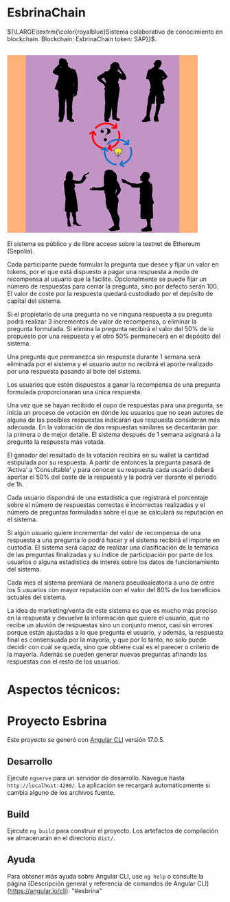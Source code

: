 # EsbrinaChain
${\LARGE\textrm{\color{royalblue}Sistema colaborativo de conocimiento en blockchain.
 Blockchain:   EsbrinaChain       token:  SAP}}$.
##

![EsbrinaChain](/img/Logo-4.gif "EsbrinaChain")

El sistema es público y de libre acceso sobre la testnet de Ethereum (Sepolia). 
<p>Cada participante puede formular la pregunta que desee y fijar un valor en tokens, por el que está dispuesto a pagar una respuesta a modo de recompensa al usuario que la facilite. Opcionalmente se puede fijar un número de respuestas para cerrar la pregunta, sino por defecto serán 100. El valor de coste por la respuesta quedará custodiado por el depósito de capital del sistema.</p>
<p>Si el propietario de una pregunta no ve ninguna respuesta a su pregunta podrá realizar 3 incrementos de valor de recompensa, o eliminar la pregunta formulada. Si elimina la pregunta recibirá el valor del 50% de lo propuesto por una respuesta y el otro 50% permanecerá en el depósito del sistema.</p>
<p>Una pregunta que permanezca sin respuesta durante 1 semana será eliminada por el sistema y el usuario autor no recibirá el aporte realizado por una respuesta pasando al bote del sistema.</p> 
<p>Los usuarios que estén dispuestos a ganar la recompensa de una pregunta formulada proporcionaran una única respuesta.</p>
</p>Una vez que se hayan recibido el cupo de respuestas para una pregunta, se inicia un proceso de votación en dónde los usuarios que no sean autores de alguna de las posibles respuestas indicarán que respuesta consideran más adecuada. En la valoración de dos respuestas similares se decantarán por la primera o de mejor detalle. El sistema después de 1 semana asignará a la pregunta la respuesta más votada.</p>
<p>El ganador del resultado de la votación recibirá en su wallet la cantidad estipulada por su respuesta. A partir de entonces la pregunta pasará de ‘Activa’ a ‘Consultable’ y para conocer su respuesta cada usuario deberá aportar el 50% del coste de la respuesta y la podrá ver durante el periodo de 1h.</p>
<p>Cada usuario dispondrá de una estadística que registrará el porcentaje sobre el número de respuestas correctas e incorrectas realizadas y el número de preguntas formuladas sobre el que se calculará su reputación en el sistema. </p>
<p>Si algún usuario quiere incrementar del valor de recompensa de una respuesta a una pregunta lo podrá hacer y el sistema recibirá el importe en custodia.
El sistema será capaz de realizar una clasificación de la temática de las preguntas finalizadas y su índice de participación por parte de los usuarios o alguna estadística de interés sobre los datos de funcionamiento del sistema.</p>
<p>Cada mes el sistema premiará de manera pseudoaleatoria a uno de entre los 5 usuarios con mayor reputación con el valor del 80% de los beneficios actuales del sistema.</p> 
<p>La idea de marketing/venta de este sistema es que es mucho más preciso en la respuesta y devuelve la información que quiere el usuario, que no recibe un aluvión de respuestas sino un conjunto menor, casi sin errores porque están ajustadas a lo que pregunta el usuario, y además, la respuesta final es consensuada por la mayoría, y que por lo tanto, no solo puede decidir con cuál se queda, sino que obtiene cual es el parecer o criterio de la mayoría. Además se pueden generar nuevas preguntas afinando las respuestas con el resto de los usuarios.</p>

# Aspectos técnicos:
# Proyecto Esbrina
Este proyecto se generó con [Angular CLI](https://github.com/angular/angular-cli) versión 17.0.5.
## Desarrollo
Ejecute `ngserve` para un servidor de desarrollo. Navegue hasta `http://localhost:4200/`. La aplicación se recargará automáticamente si cambia alguno de los archivos fuente.
## Build
Ejecute `ng build` para construir el proyecto. Los artefactos de compilación se almacenarán en el directorio `dist/`.
## Ayuda
Para obtener más ayuda sobre Angular CLI, use `ng help` o consulte la página [Descripción general y referencia de comandos de Angular CLI] (https://angular.io/cli).
"#esbrina"
